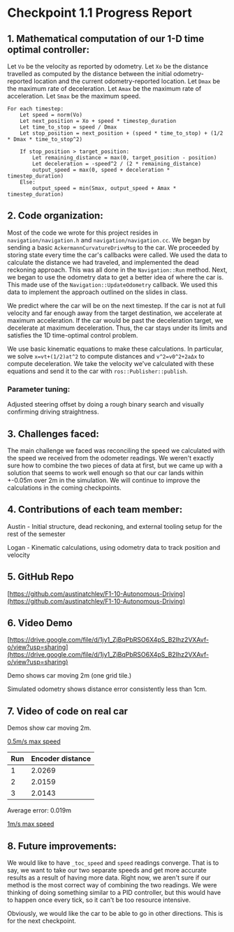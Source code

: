 # Checkpoint 1.1 Progress Report

## 1. Mathematical computation of our 1-D time optimal controller:
   Let `Vo` be the velocity as reported by odometry. 
   Let `Xo` be the distance travelled as computed by the distance between the initial odometry-reported location and the current odometry-reported location.
   Let `Dmax` be the maximum rate of deceleration.
   Let `Amax` be the maximum rate of acceleration.
   Let `Smax` be the maximum speed.

    For each timestep:
        Let speed = norm(Vo)
        Let next_position = Xo + speed * timestep_duration
        Let time_to_stop = speed / Dmax
        Let stop_position = next_position + (speed * time_to_stop) + (1/2 * Dmax * time_to_stop^2)

        If stop_position > target_position:
            Let remaining_distance = max(0, target_position - position)
            Let deceleration = -speed^2 / (2 * remaining_distance)
            output_speed = max(0, speed + deceleration * timestep_duration)
        Else:
            output_speed = min(Smax, output_speed + Amax * timestep_duration)


## 2. Code organization:

Most of the code we wrote for this project resides in `navigation/navigation.h` and `navigation/navigation.cc`. We began by sending a basic `AckermannCurvatureDriveMsg` to the car. We proceeded by storing state every time the car's callbacks were called. We used the data to calculate the distance we had traveled, and implemented the dead reckoning approach. This was all done in the `Navigation::Run` method. Next, we began to use the odometry data to get a better idea of where the car is. This made use of the `Navigation::UpdateOdometry` callback. We used this data to implement the approach outlined on the slides in class.

We predict where the car will be on the next timestep. If the car is not at full velocity and far enough away from the target destination, we accelerate at maximum acceleration. If the car would be past the deceleration target, we decelerate at maximum deceleration. Thus, the car stays under its limits and satisfies the 1D time-optimal control problem.

We use basic kinematic equations to make these calculations. In particular, we solve `x=vt+(1/2)at^2` to compute distances and `v^2=v0^2+2aΔx` to compute deceleration. We take the velocity we've calculated with these equations and send it to the car with `ros::Publisher::publish`.

### Parameter tuning:

Adjusted steering offset by doing a rough binary search and visually confirming driving straightness.

## 3. Challenges faced:

The main challenge we faced was reconciling the speed we calculated with the speed we received from the odometer readings. We weren't exactly sure how to combine the two pieces of data at first, but we came up with a solution that seems to work well enough so that our car lands within +-0.05m over 2m in the simulation. We will continue to improve the calculations in the coming checkpoints.

## 4. Contributions of each team member:

Austin - Initial structure, dead reckoning, and external tooling setup for the rest of the semester

Logan - Kinematic calculations, using odometry data to track position and velocity

## 5. GitHub Repo
[https://github.com/austinatchley/F1-10-Autonomous-Driving](https://github.com/austinatchley/F1-10-Autonomous-Driving)

## 6. Video Demo
[https://drive.google.com/file/d/1jy1_ZjBqPbRSO6X4pS_B2Ihz2VXAvf-o/view?usp=sharing](https://drive.google.com/file/d/1jy1_ZjBqPbRSO6X4pS_B2Ihz2VXAvf-o/view?usp=sharing)

Demo shows car moving 2m (one grid tile.)

Simulated odometry shows distance error consistently less than 1cm.


## 7. Video of code on real car

Demos show car moving 2m.

[0.5m/s max speed](https://drive.google.com/open?id=1eaX8Jz-jSqix1y5RraKjuk0GFxDMnGIp)

Run | Encoder distance
--- | ---
1 | 2.0269
2 | 2.0159
3 | 2.0143

Average error: 0.019m

[1m/s max speed](https://drive.google.com/open?id=1edVffU4A8XDwHRRnZ1pdLsrAussCRl6K)

## 8. Future improvements:
We would like to have `_toc_speed` and `speed` readings converge. That is to say, we want to take our two separate speeds and get more accurate results as a result of having more data. Right now, we aren't sure if our method is the most correct way of combining the two readings. We were thinking of doing something similar to a PID controller, but this would have to happen once every tick, so it can't be too resource intensive.

Obviously, we would like the car to be able to go in other directions. This is for the next checkpoint.

